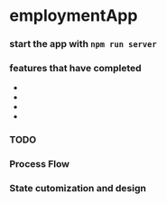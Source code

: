 # employmentApp

### start the app with `npm run server`


### features that have completed 
-
-
-
-

### TODO 

### Process Flow

### State cutomization and design
